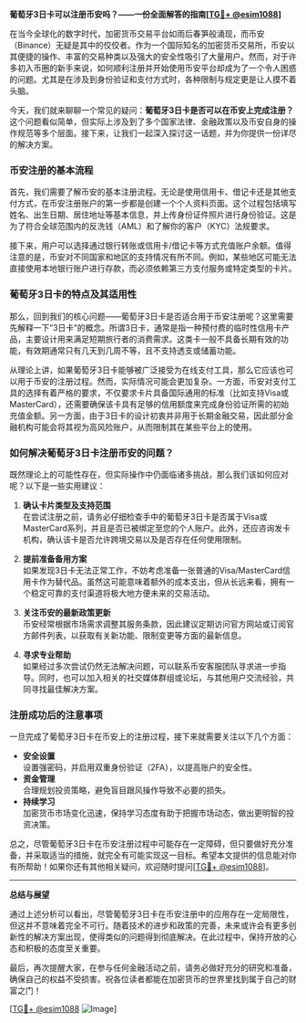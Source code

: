 **葡萄牙3日卡可以注册币安吗？——一份全面解答的指南[[TG💪+ @esim1088](https://t.me/s/esim1088)]**

在当今全球化的数字时代，加密货币交易平台如雨后春笋般涌现，而币安（Binance）无疑是其中的佼佼者。作为一个国际知名的加密货币交易所，币安以其便捷的操作、丰富的交易种类以及强大的安全性吸引了大量用户。然而，对于许多初入币圈的新手来说，如何顺利注册并开始使用币安平台却成为了一个令人困惑的问题。尤其是在涉及到身份验证和支付方式时，各种限制与规定更是让人摸不着头脑。

今天，我们就来聊聊一个常见的疑问：**葡萄牙3日卡是否可以在币安上完成注册？** 这个问题看似简单，但实际上涉及到了多个国家法律、金融政策以及币安自身的操作规范等多个层面。接下来，让我们一起深入探讨这一话题，并为你提供一份详尽的解决方案。

### 币安注册的基本流程

首先，我们需要了解币安的基本注册流程。无论是使用信用卡、借记卡还是其他支付方式，在币安注册账户的第一步都是创建一个个人资料页面。这个过程包括填写姓名、出生日期、居住地址等基本信息，并上传身份证件照片进行身份验证。这是为了符合全球范围内的反洗钱（AML）和了解你的客户（KYC）法规要求。

接下来，用户可以选择通过银行转账或信用卡/借记卡等方式充值账户余额。值得注意的是，币安对不同国家和地区的支持情况有所不同。例如，某些地区可能无法直接使用本地银行账户进行存款，而必须依赖第三方支付服务或特定类型的卡片。

### 葡萄牙3日卡的特点及其适用性

那么，回到我们的核心问题——葡萄牙3日卡是否适合用于币安注册呢？这里需要先解释一下“3日卡”的概念。所谓3日卡，通常是指一种预付费的临时性信用卡产品，主要设计用来满足短期旅行者的消费需求。这类卡一般不具备长期有效的功能，有效期通常只有几天到几周不等，且不支持透支或储蓄功能。

从理论上讲，如果葡萄牙3日卡能够被广泛接受为在线支付工具，那么它应该也可以用于币安的注册过程。然而，实际情况可能会更加复杂。一方面，币安对支付工具的选择有着严格的要求，不仅要求卡片具备国际通用的标准（比如支持Visa或MasterCard），还需要确保该卡具有足够的信用额度来完成身份验证所需的初始充值金额。另一方面，由于3日卡的设计初衷并非用于长期金融交易，因此部分金融机构可能会将其视为高风险账户，从而限制其在某些平台上的使用。

### 如何解决葡萄牙3日卡注册币安的问题？

既然理论上的可能性存在，但实际操作中仍面临诸多挑战，那么我们该如何应对呢？以下是一些实用建议：

1. **确认卡片类型及支持范围**  
   在尝试注册之前，请务必仔细检查手中的葡萄牙3日卡是否属于Visa或MasterCard系列，并且是否已被绑定至您的个人账户。此外，还应咨询发卡机构，确认该卡是否允许跨境交易以及是否存在任何使用限制。

2. **提前准备备用方案**  
   如果发现3日卡无法正常工作，不妨考虑准备一张普通的Visa/MasterCard信用卡作为替代品。虽然这可能意味着额外的成本支出，但从长远来看，拥有一个稳定可靠的支付渠道将极大地方便未来的交易活动。

3. **关注币安的最新政策更新**  
   币安经常根据市场需求调整其服务条款，因此建议定期访问官方网站或订阅官方邮件列表，以获取有关新功能、限制变更等方面的最新信息。

4. **寻求专业帮助**  
   如果经过多次尝试仍然无法解决问题，可以联系币安客服团队寻求进一步指导。同时，也可以加入相关的社交媒体群组或论坛，与其他用户交流经验，共同寻找最佳解决方案。

### 注册成功后的注意事项

一旦完成了葡萄牙3日卡在币安上的注册过程，接下来就需要关注以下几个方面：

- **安全设置**  
  设置强密码，并启用双重身份验证（2FA），以提高账户的安全性。
- **资金管理**  
  合理规划投资策略，避免盲目跟风操作导致不必要的损失。
- **持续学习**  
  加密货币市场变化迅速，保持学习态度有助于把握市场动态，做出更明智的投资决策。

总之，尽管葡萄牙3日卡在币安注册过程中可能存在一定障碍，但只要做好充分准备，并采取适当的措施，就完全有可能实现这一目标。希望本文提供的信息能对你有所帮助！如果你还有其他相关疑问，欢迎随时提问[[TG💪+ @esim1088](https://t.me/s/esim1088)]。

---

**总结与展望**  

通过上述分析可以看出，尽管葡萄牙3日卡在币安注册中的应用存在一定局限性，但这并不意味着完全不可行。随着技术的进步和政策的完善，未来或许会有更多创新性的解决方案出现，使得类似的问题得到彻底解决。在此过程中，保持开放的心态和积极的态度至关重要。

最后，再次提醒大家，在参与任何金融活动之前，请务必做好充分的研究和准备，确保自己的权益不受损害。祝各位读者都能在加密货币的世界里找到属于自己的财富之门！

[[TG💪+ @esim1088](https://t.me/s/esim1088) ![Image](https://i.postimg.cc/4NQfJmqS/Snipaste-2025-05-13-00-14-12.png)]